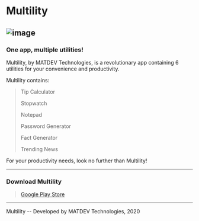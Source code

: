 # Multility

![image](https://user-images.githubusercontent.com/64918749/124390303-f0624f80-dcb8-11eb-8a61-6c3f463f1417.png)
-------------------------------------------------------------------------------------------------------------------------------------------------------------------------

<h3>One app, multiple utilities!</h3>

Multility, by MATDEV Technologies, is a revolutionary app containing 6 utilities for your convenience and productivity.

Multility contains:
>Tip Calculator
>
>Stopwatch
>
>Notepad
>
>Password Generator
>
>Fact Generator
>
>Trending News

For your productivity needs, look no further than Multility!

-------------------------------------------------------------------------------------------------------------------------------------------------------------------------

<h3>Download Multility</h3>

> [Google Play Store](https://play.google.com/store/apps/details?id=com.matdevtech.multility)

-------------------------------------------------------------------------------------------------------------------------------------------------------------------------

Multility -- Developed by MATDEV Technologies, 2020
